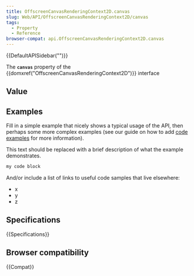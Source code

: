 ```yaml
---
title: OffscreenCanvasRenderingContext2D.canvas
slug: Web/API/OffscreenCanvasRenderingContext2D/canvas
tags:
  - Property
  - Reference
browser-compat: api.OffscreenCanvasRenderingContext2D.canvas
---
```

{{DefaultAPISidebar("")}}

The **`canvas`** property of the {{domxref("OffscreenCanvasRenderingContext2D")}} interface 

## Value



## Examples

Fill in a simple example that nicely shows a typical usage of the API, then perhaps some more complex examples (see our guide on how to add [code examples](/en-US/docs/MDN/Contribute/Structures/Code_examples) for more information).

This text should be replaced with a brief description of what the example demonstrates.

```js
my code block
```

And/or include a list of links to useful code samples that live elsewhere:

*   x
*   y
*   z

## Specifications

{{Specifications}}

## Browser compatibility

{{Compat}}


